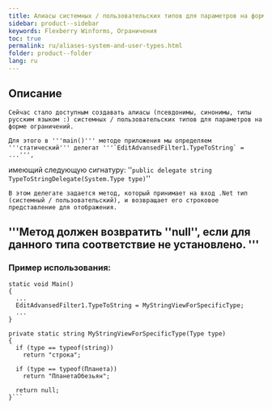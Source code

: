 ```yaml
---
title: Алиасы системных / пользовательских типов для параметров на форме ограничений
sidebar: product--sidebar
keywords: Flexberry Winforms, Ограничения
toc: true
permalink: ru/aliases-system-and-user-types.html
folder: product--folder
lang: ru
---
```


## Описание

    Сейчас стало доступным создавать алиасы (псевдонимы, синонимы, типы русским языком :) системных / пользовательских типов для параметров на форме ограничений.

    Для этого в '''main()''' методе приложения мы определяем '''статический''' делегат '''`EditAdvansedFilter1.TypeToString` = ...''', 
имеющий следующую сигнатуру: 
''`public delegate string TypeToStringDelegate(System.Type type)`''

    В этом делегате задается метод, который принимает на вход .Net тип (системный / пользовательский), и возвращает его строковое представление для отображения.
'''Метод должен возвратить ''null'', если для данного типа соответствие не установлено.
''' 
----
### Пример использования:

```
static void Main()
{
  ...
  EditAdvansedFilter1.TypeToString = MyStringViewForSpecificType;
  ...
}

private static string MyStringViewForSpecificType(Type type)
{
  if (type == typeof(string))
    return "строка";

  if (type == typeof(Планета))
    return "ПланетаОбезьян";
             
  return null;
}```